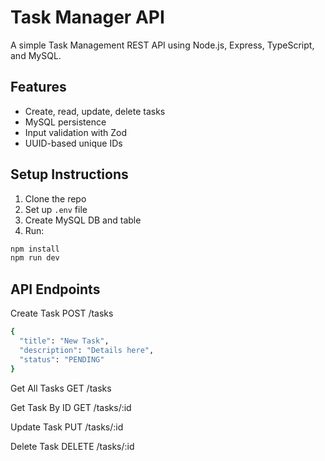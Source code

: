 # Task Manager API

A simple Task Management REST API using Node.js, Express, TypeScript, and MySQL.

## Features

- Create, read, update, delete tasks
- MySQL persistence
- Input validation with Zod
- UUID-based unique IDs

## Setup Instructions

1. Clone the repo
2. Set up `.env` file
3. Create MySQL DB and table
4. Run:

```bash
npm install
npm run dev
```

## API Endpoints

Create Task
POST /tasks
```bash
{
  "title": "New Task",
  "description": "Details here",
  "status": "PENDING"
}
```

Get All Tasks
GET /tasks

Get Task By ID
GET /tasks/:id

Update Task
PUT /tasks/:id

Delete Task
DELETE /tasks/:id
